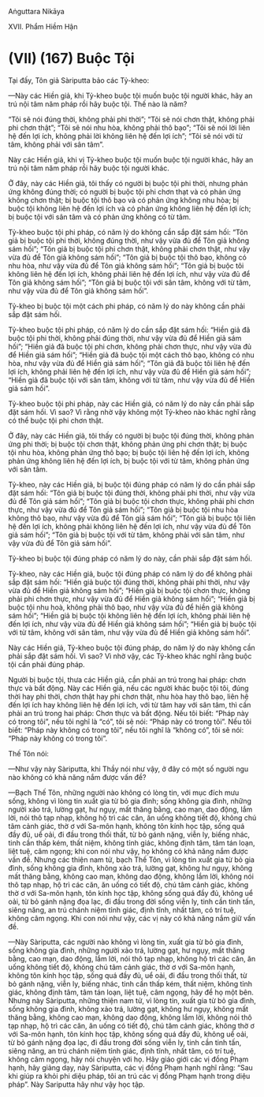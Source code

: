 Aṅguttara Nikāya

XVII. Phẩm Hiềm Hận

# (VII) (167) Buộc Tội

Tại đấy, Tôn giả Sàriputta bảo các Tỷ-kheo:

—Này các Hiền giả, khi Tỷ-kheo buộc tội muốn buộc tội người khác, hãy an trú nội tâm năm pháp rồi hãy buộc tội. Thế nào là năm?

“Tôi sẽ nói đúng thời, không phải phi thời”; “Tôi sẽ nói chơn thật, không phải phi chơn thật”; “Tôi sẽ nói nhu hòa, không phải thô bạo”; “Tôi sẽ nói lời liên hệ đến lợi ích, không phải lời không liên hệ đến lợi ích”; “Tôi sẽ nói với từ tâm, không phải với sân tâm”.

Này các Hiền giả, khi vị Tỷ-kheo buộc tội muốn buộc tội người khác, hãy an trú nội tâm năm pháp rồi hãy buộc tội người khác.

Ở đây, này các Hiền giả, tôi thấy có người bị buộc tội phi thời, nhưng phản ứng không đúng thời; có người bị buộc tội phi chơn thạt và có phản ứng không chơn thật; bị buộc tội thô bạo và có phản ứng không nhu hòa; bị buộc tội không liên hệ đến lợi ích và có phản ứng không liên hệ đến lợi ích; bị buộc tội với sân tâm và có phản ứng không có từ tâm.

Tỷ-kheo buộc tội phi pháp, có năm lý do không cần sắp đặt sám hối: “Tôn giả bị buộc tội phi thời, không đúng thời, như vậy vừa đủ để Tôn giả không sám hối”; “Tôn giả bị buộc tội phi chơn thật, không phải chơn thật, như vậy vừa đủ để Tôn giả không sám hối”; “Tôn giả bị buộc tội thô bạo, không có nhu hòa, như vậy vừa đủ để Tôn giả không sám hối”; “Tôn giả bị buộc tôi không liên hệ đến lợi ích, không phải liên hệ đến lợi ích, như vậy vừa đủ để Tôn giả không sám hối”; “Tôn giả bị buộc tội với sân tâm, không với từ tâm, như vậy vừa đủ để Tôn giả không sám hối”.

Tỷ-kheo bị buộc tội một cách phi pháp, có năm lý do này không cần phải sắp đặt sám hối.

Tỷ-kheo buộc tội phi pháp, có năm lý do cần sắp đặt sám hối: “Hiền giả đã buộc tội phi thời, không phải đúng thời, như vậy vừa đủ để Hiền giả sám hối”; “Hiền giả đã buộc tội phi chơn, không phải chơn thực, như vậy vừa đủ để Hiền giả sám hối”; “Hiền giả đã buộc tội một cách thô bạo, không có nhu hòa, như vậy vừa đủ để Hiền giả sám hối”; “Tôn giả đã buộc tôi liên hệ đến lợi ích, không phải liên hệ đến lợi ích, như vậy vừa đủ để Hiền giả sám hối”; “Hiền giả đã buộc tội với sân tâm, không với từ tâm, như vậy vừa đủ để Hiền giả sám hối”.

Tỷ-kheo buộc tội phi pháp, này các Hiền giả, có năm lý do này cần phải sắp đặt sám hối. Vì sao? Vì rằng nhờ vậy không một Tỷ-kheo nào khác nghĩ rằng có thể buộc tội phi chơn thật.

Ở đây, này các Hiền giả, tôi thấy có người bị buộc tội đúng thời, không phản ứng phi thời; bị buộc tội chơn thật, không phản ứng phi chơn thật; bị buộc tội nhu hòa, không phản ứng thô bạo; bị buộc tội liên hệ đến lợi ích, không phản ứng không liên hệ đến lợi ích, bị buộc tội với từ tâm, không phản ứng với sân tâm.

Tỷ-kheo, này các Hiền giả, bị buộc tội đúng pháp có năm lý do cần phải sắp đặt sám hối: “Tôn giả bị buộc tội đúng thời, không phải phi thời, như vậy vừa đủ để Tôn giả sám hối”; “Tôn giả bị buộc tội chơn thực, không phải phi chơn thực, như vậy vừa đủ để Tôn giả sám hối”; “Tôn giả bị buộc tội nhu hòa không thô bạo, như vậy vừa đủ để Tôn giả sám hối”; “Tôn giả bị buộc tội liên hệ đến lợi ích, không phải không liên hệ đến lợi ích, như vậy vừa đủ để Tôn giả sám hối”; “Tôn giả bị buộc tội với từ tâm, không phải với sân tâm, như vậy vừa đủ để Tôn giả sám hối”.

Tỷ-kheo bị buộc tội đúng pháp có năm lý do này, cần phải sắp đặt sám hối.

Tỷ-kheo, này các Hiền giả, buộc tội đúng pháp có năm lý do để không phải sắp đặt sám hối: “Hiền giả buộc tội đúng thời, không phải phi thời, như vậy vừa đủ để Hiền giả không sám hối”; “Hiền giả bị buộc tội chơn thực, không phải phi chơn thực, như vậy vừa đủ để Hiền giả không sám hối”; “Hiền giả bị buộc tội nhu hoà, không phải thô bạo, như vậy vừa đủ để hiền giả không sám hối”; “Hiền giả bị buộc tội không liên hệ đến lợi ích, không phải liên hệ đến lợi ích, như vậy vừa đủ để Hiền giả không sám hối”; “Hiền giả bị buộc tội với từ tâm, không với sân tâm, như vậy vừa đủ để Hiền giả không sám hối”.

Này các Hiền giả, Tỷ-kheo buộc tội đúng pháp, do năm lý do này không cần phải sắp đặt sám hối. Vì sao? Vì nhờ vậy, các Tỷ-kheo khác nghĩ rằng buộc tội cần phải đúng pháp.

Người bị buộc tội, thưa các Hiền giả, cần phải an trú trong hai pháp: chơn thực và bất động. Này các Hiền giả, nếu các người khác buộc tội tôi, đúng thời hay phi thời, chơn thật hay phi chơn thật, nhu hòa hay thô bạo, liên hệ đến lợi ích hay không liên hệ đến lợi ích, với từ tâm hay với sân tâm, thì cần phải an trú trong hai pháp: Chơn thực và bất động. Nếu tôi biết: “Pháp này có trong tôi”, nếu tôi nghĩ là “có”, tôi sẽ nói: “Pháp này có trong tôi”. Nếu tôi biết: “Pháp này không có trong tôi”, nếu tôi nghĩ là “không có”, tôi sẽ nói: “Pháp này không có trong tôi”.

Thế Tôn nói:

—Như vậy này Sàriputta, khi Thầy nói như vậy, ở đây có một số người ngu nào không có khả năng nắm được vấn đề?

—Bạch Thế Tôn, những người nào không có lòng tin, với mục đích mưu sống, không vì lòng tin xuất gia từ bỏ gia đình; sống không gia đình, những người xảo trá, lường gạt, hư ngụy, mất thăng bằng, cao mạn, dao động, lắm lời, nói thô tạp nhạp, không hộ trì các căn, ăn uống không tiết độ, không chú tâm cảnh giác, thờ ơ với Sa-môn hạnh, không tôn kính học tập, sống quá đầy đủ, uể oải, đi đầu trong thối thất, từ bỏ gánh nặng, viễn ly, biếng nhác, tinh cần thấp kém, thất niệm, không tỉnh giác, không định tâm, tâm tán loạn, liệt tuệ, câm ngọng; khi con nói như vậy, họ không có khả năng nắm được vấn đề. Nhưng các thiện nam tử, bạch Thế Tôn, vì lòng tin xuất gia từ bỏ gia đình, sống không gia đình, không xảo trá, lường gạt, không hư ngụy, không mất thăng bằng, không cao mạn, không dao động, không lắm lời, không nói thô tạp nhạp, hộ trì các căn, ăn uống có tiết độ, chú tâm cảnh giác, không thờ ơ với Sa-môn hạnh, tôn kính học tập, không sống quá đầy đủ, không uể oải, từ bỏ gánh nặng đọa lạc, đi đầu trong đời sống viễn ly, tinh cần tinh tấn, siêng năng, an trú chánh niệm tỉnh giác, định tĩnh, nhất tâm, có trí tuệ, không câm ngọng. Khi con nói như vậy, các vị này có khả năng nắm giữ vấn đề.

—Này Sàriputta, các người nào không vì lòng tin, xuất gia từ bỏ gia đình, sống không gia đình, những người xảo trá, lường gạt, hư ngụy, mất thăng bằng, cao mạn, dao động, lắm lời, nói thô tạp nhạp, không hộ trì các căn, ăn uống không tiết độ, không chú tâm cảnh giác, thờ ơ với Sa-môn hạnh, không tôn kính học tập, sống quá đầy đủ, uể oải, đi đầu trong thối thất, từ bỏ gánh nặng, viễn ly, biếng nhác, tinh cần thấp kém, thất niệm, không tỉnh giác, không định tâm, tâm tán loạn, liệt tuệ, câm ngọng, hãy để họ một bên. Nhưng này Sàriputta, những thiện nam tử, vì lòng tin, xuất gia từ bỏ gia đình, sống không gia đình, không xảo trá, lường gạt, không hư ngụy, không mất thăng bằng, không cao mạn, không dao động, không lắm lời, không nói thô tạp nhạp, hộ trì các căn, ăn uống có tiết độ, chú tâm cảnh giác, không thờ ơ với Sa-môn hạnh, tôn kính học tập, không sống quá đầy đủ, không uể oải, từ bỏ gánh nặng đọa lạc, đi đầu trong đời sống viễn ly, tinh cần tinh tấn, siêng năng, an trú chánh niệm tỉnh giác, định tĩnh, nhất tâm, có trí tuệ, không câm ngọng, hãy nói chuyện với họ. Hãy giáo giới các vị đồng Phạm hạnh, hãy giảng dạy, này Sàriputta, các vị đồng Phạm hạnh nghĩ rằng: “Sau khi giúp ra khỏi phi diệu pháp, tôi an trú các vị đồng Phạm hạnh trong diệu pháp”. Này Sariputta hãy như vậy học tập.

